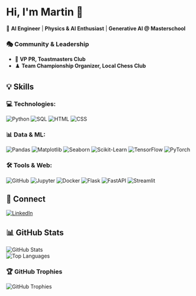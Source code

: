 # Hi, I'm Martin 👋  

🚀 **AI Engineer** | **Physics & AI Enthusiast** | **Generative AI @ Masterschool**  

### 🎭 Community & Leadership  
- 🎤 **VP PR, Toastmasters Club**  
- ♟️ **Team Championship Organizer, Local Chess Club**  

## 💡 Skills  

### 💻 Technologies:  
<p>
  <img alt="Python" src="https://img.shields.io/badge/python-3670A0?style=for-the-badge&logo=python&logoColor=ffdd54" />
  <img alt="SQL" src="https://img.shields.io/badge/SQL-003B57?style=for-the-badge&logo=postgresql&logoColor=white" />
  <img alt="HTML" src="https://img.shields.io/badge/HTML-E34F26?style=for-the-badge&logo=html5&logoColor=white" />
  <img alt="CSS" src="https://img.shields.io/badge/CSS-1572B6?style=for-the-badge&logo=css3&logoColor=white" />
</p>

### 📊 Data & ML:  
<p>
  <img alt="Pandas" src="https://img.shields.io/badge/Pandas-150458?style=for-the-badge&logo=pandas&logoColor=white" />
  <img alt="Matplotlib" src="https://img.shields.io/badge/Matplotlib-003366?style=for-the-badge&logo=matplotlib&logoColor=white" />
  <img alt="Seaborn" src="https://img.shields.io/badge/Seaborn-9B4D96?style=for-the-badge&logo=seaborn&logoColor=white" />
  <img alt="Scikit-Learn" src="https://img.shields.io/badge/Scikit--Learn-F7931E?style=for-the-badge&logo=scikit-learn&logoColor=white" />
  <img alt="TensorFlow" src="https://img.shields.io/badge/TensorFlow-FF6F00?style=for-the-badge&logo=tensorflow&logoColor=white" />
  <img alt="PyTorch" src="https://img.shields.io/badge/PyTorch-EE4C2C?style=for-the-badge&logo=pytorch&logoColor=white" />
</p>

### 🛠️ Tools & Web:  
<p>
  <img alt="GitHub" src="https://img.shields.io/badge/GitHub-181717?style=for-the-badge&logo=github&logoColor=white" />
  <img alt="Jupyter" src="https://img.shields.io/badge/Jupyter-F37626?style=for-the-badge&logo=jupyter&logoColor=white" />
  <img alt="Docker" src="https://img.shields.io/badge/Docker-2496ED?style=for-the-badge&logo=docker&logoColor=white" />
  <img alt="Flask" src="https://img.shields.io/badge/Flask-000000?style=for-the-badge&logo=flask&logoColor=white" />
  <img alt="FastAPI" src="https://img.shields.io/badge/FastAPI-009688?style=for-the-badge&logo=fastapi&logoColor=white" />
  <img alt="Streamlit" src="https://img.shields.io/badge/Streamlit-FF4B4B?style=for-the-badge&logo=streamlit&logoColor=white" />
</p>


## 🔗 Connect  
[![LinkedIn](https://img.shields.io/badge/LinkedIn-blue?style=for-the-badge&logo=linkedin)](https://www.linkedin.com/in/martin-kaiser-phd-691930170)  

## 📊 GitHub Stats  

![GitHub Stats](https://github-readme-stats.vercel.app/api?username=kaiser-data&show_icons=true&theme=radical)  
![Top Languages](https://github-readme-stats.vercel.app/api/top-langs/?username=kaiser-data&layout=compact&theme=radical)  

### 🏆 GitHub Trophies  
![GitHub Trophies](https://github-profile-trophy.vercel.app/?username=kaiser-data&theme=radical&column=5)
